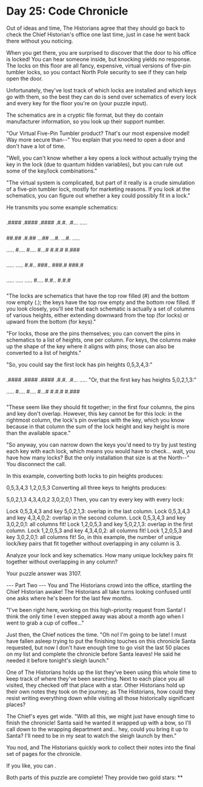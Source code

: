 # Day 25: Code Chronicle

Out of ideas and time, The Historians agree that they should go back to check the Chief Historian's office one last time, just in case he went back there without you noticing.

When you get there, you are surprised to discover that the door to his office is locked! You can hear someone inside, but knocking yields no response. The locks on this floor are all fancy, expensive, virtual versions of five-pin tumbler locks, so you contact North Pole security to see if they can help open the door.

Unfortunately, they've lost track of which locks are installed and which keys go with them, so the best they can do is send over schematics of every lock and every key for the floor you're on (your puzzle input).

The schematics are in a cryptic file format, but they do contain manufacturer information, so you look up their support number.

"Our Virtual Five-Pin Tumbler product? That's our most expensive model! Way more secure than--" You explain that you need to open a door and don't have a lot of time.

"Well, you can't know whether a key opens a lock without actually trying the key in the lock (due to quantum hidden variables), but you can rule out some of the key/lock combinations."

"The virtual system is complicated, but part of it really is a crude simulation of a five-pin tumbler lock, mostly for marketing reasons. If you look at the schematics, you can figure out whether a key could possibly fit in a lock."

He transmits you some example schematics:

#####
.####
.####
.####
.#.#.
.#...
.....

#####
##.##
.#.##
...##
...#.
...#.
.....

.....
#....
#....
#...#
#.#.#
#.###
#####

.....
.....
#.#..
###..
###.#
###.#
#####

.....
.....
.....
#....
#.#..
#.#.#
#####
"The locks are schematics that have the top row filled (#) and the bottom row empty (.); the keys have the top row empty and the bottom row filled. If you look closely, you'll see that each schematic is actually a set of columns of various heights, either extending downward from the top (for locks) or upward from the bottom (for keys)."

"For locks, those are the pins themselves; you can convert the pins in schematics to a list of heights, one per column. For keys, the columns make up the shape of the key where it aligns with pins; those can also be converted to a list of heights."

"So, you could say the first lock has pin heights 0,5,3,4,3:"

#####
.####
.####
.####
.#.#.
.#...
.....
"Or, that the first key has heights 5,0,2,1,3:"

.....
#....
#....
#...#
#.#.#
#.###
#####
"These seem like they should fit together; in the first four columns, the pins and key don't overlap. However, this key cannot be for this lock: in the rightmost column, the lock's pin overlaps with the key, which you know because in that column the sum of the lock height and key height is more than the available space."

"So anyway, you can narrow down the keys you'd need to try by just testing each key with each lock, which means you would have to check... wait, you have how many locks? But the only installation that size is at the North--" You disconnect the call.

In this example, converting both locks to pin heights produces:

0,5,3,4,3
1,2,0,5,3
Converting all three keys to heights produces:

5,0,2,1,3
4,3,4,0,2
3,0,2,0,1
Then, you can try every key with every lock:

Lock 0,5,3,4,3 and key 5,0,2,1,3: overlap in the last column.
Lock 0,5,3,4,3 and key 4,3,4,0,2: overlap in the second column.
Lock 0,5,3,4,3 and key 3,0,2,0,1: all columns fit!
Lock 1,2,0,5,3 and key 5,0,2,1,3: overlap in the first column.
Lock 1,2,0,5,3 and key 4,3,4,0,2: all columns fit!
Lock 1,2,0,5,3 and key 3,0,2,0,1: all columns fit!
So, in this example, the number of unique lock/key pairs that fit together without overlapping in any column is 3.

Analyze your lock and key schematics. How many unique lock/key pairs fit together without overlapping in any column?

Your puzzle answer was 3107.

--- Part Two ---
You and The Historians crowd into the office, startling the Chief Historian awake! The Historians all take turns looking confused until one asks where he's been for the last few months.

"I've been right here, working on this high-priority request from Santa! I think the only time I even stepped away was about a month ago when I went to grab a cup of coffee..."

Just then, the Chief notices the time. "Oh no! I'm going to be late! I must have fallen asleep trying to put the finishing touches on this chronicle Santa requested, but now I don't have enough time to go visit the last 50 places on my list and complete the chronicle before Santa leaves! He said he needed it before tonight's sleigh launch."

One of The Historians holds up the list they've been using this whole time to keep track of where they've been searching. Next to each place you all visited, they checked off that place with a star. Other Historians hold up their own notes they took on the journey; as The Historians, how could they resist writing everything down while visiting all those historically significant places?

The Chief's eyes get wide. "With all this, we might just have enough time to finish the chronicle! Santa said he wanted it wrapped up with a bow, so I'll call down to the wrapping department and... hey, could you bring it up to Santa? I'll need to be in my seat to watch the sleigh launch by then."

You nod, and The Historians quickly work to collect their notes into the final set of pages for the chronicle.

If you like, you can .

Both parts of this puzzle are complete! They provide two gold stars: **
